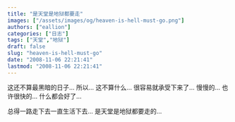 ```yaml
---
title: "是天堂是地狱都要走"
images: ["/assets/images/og/heaven-is-hell-must-go.png"]
authors: ["eallion"]
categories: ["日志"]
tags: ["天堂","地狱"]
draft: false
slug: "heaven-is-hell-must-go"
date: "2008-11-06 22:21:41"
lastmod: "2008-11-06 22:21:41"
---
```


这还不算最黑暗的日子...
所以...
这不算什么...
很容易就承受下来了...
慢慢的...
也许很快的...
什么都会好了...

总得一路走下去一直生活下去...
是天堂是地狱都要走的...
